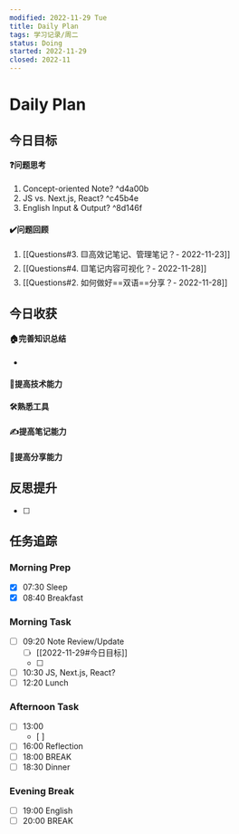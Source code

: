```yaml
---
modified: 2022-11-29 Tue
title: Daily Plan
tags: 学习记录/周二
status: Doing
started: 2022-11-29
closed: 2022-11
---
```

# Daily Plan
## 今日目标
#### ❓问题思考
1. Concept-oriented Note? ^d4a00b
2. JS vs. Next.js, React? ^c45b4e
3. English Input & Output? ^8d146f
#### ✔️问题回顾
1. [[Questions#3. 🟨高效记笔记、管理笔记？- 2022-11-23]]
2. [[Questions#4. 🟨笔记内容可视化？- 2022-11-28]]
3. [[Questions#2. 如何做好==双语==分享？- 2022-11-28]]
## 今日收获
#### 🏠完善知识总结
- 
#### 🚀提高技术能力
#### 🛠️熟悉工具
#### ✍️提高笔记能力
#### 👯提高分享能力
## 反思提升
- [ ] 
## 任务追踪
### Morning Prep
- [x] 07:30 Sleep
- [x] 08:40 Breakfast
### Morning Task
- [ ] 09:20 Note Review/Update
	- [ ] [[2022-11-29#今日目标]]
	- [ ] 
- [ ] 10:30 JS, Next.js, React?
- [ ] 12:20 Lunch
### Afternoon Task
- [ ] 13:00 
	- [ ] 
- [ ] 16:00 Reflection
- [ ] 18:00 BREAK
- [ ] 18:30 Dinner
### Evening Break
- [ ] 19:00 English
- [ ] 20:00 BREAK